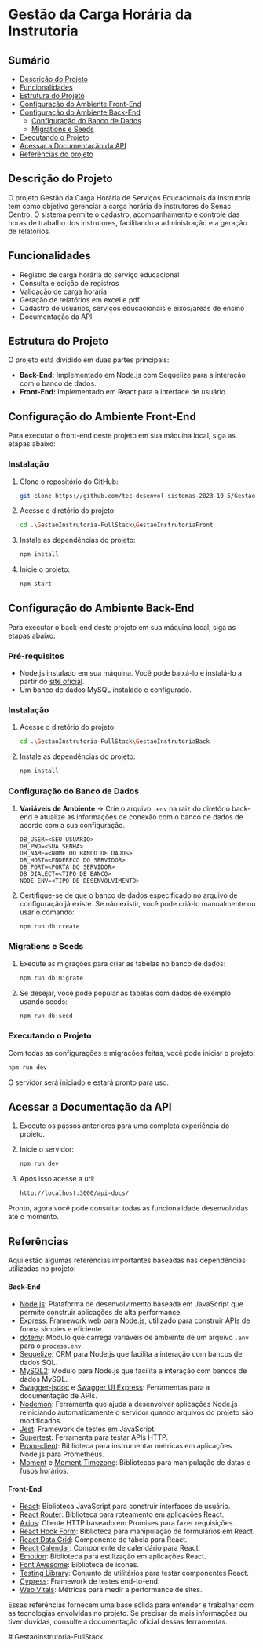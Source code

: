 # Gestão da Carga Horária da Instrutoria

## Sumário
- [Descrição do Projeto](#descrição-do-projeto)
- [Funcionalidades](#funcionalidades)
- [Estrutura do Projeto](#estrutura-do-projeto)
- [Configuração do Ambiente Front-End](#configuração-do-ambiente-front-end)
- [Configuração do Ambiente Back-End](#configuração-do-ambiente-back-end)
    - [Configuração do Banco de Dados](#configuração-do-banco-de-dados)
    - [Migrations e Seeds](#migrations-e-seeds)
- [Executando o Projeto](#executando-o-projeto)
- [Acessar a Documentação da API](#acessar-a-documentação-da-api)
- [Referências do projeto](#referências)

## Descrição do Projeto

O projeto Gestão da Carga Horária de Serviços Educacionais da Instrutoria tem como objetivo gerenciar a carga horária de instrutores do Senac Centro. O sistema permite o cadastro, acompanhamento e controle das horas de trabalho dos instrutores, facilitando a administração e a geração de relatórios.

## Funcionalidades

- Registro de carga horária do serviço educacional
- Consulta e edição de registros
- Validação de carga horária
- Geração de relatórios em excel e pdf
- Cadastro de usuários, serviços educacionais e eixos/areas de ensino
- Documentação da API

## Estrutura do Projeto

O projeto está dividido em duas partes principais:
- **Back-End:** Implementado em Node.js com Sequelize para a interação com o banco de dados.
- **Front-End:** Implementado em React para a interface de usuário.

## Configuração do Ambiente Front-End

Para executar o front-end deste projeto em sua máquina local, siga as etapas abaixo:

### Instalação

1. Clone o repositório do GitHub:

    ```bash
    git clone https://github.com/tec-desenvol-sistemas-2023-10-5/GestaoInstrutoria-FullStack.git
    ```

2. Acesse o diretório do projeto:
    ```bash
    cd .\GestaoInstrutoria-FullStack\GestaoInstrutoriaFront
    ```
3. Instale as dependências do projeto:
    ```bash
    npm install
    ```
4. Inicie o projeto:
    ```bash
    npm start
    ```

## Configuração do Ambiente Back-End

Para executar o back-end deste projeto em sua máquina local, siga as etapas abaixo:

### Pré-requisitos

- Node.js instalado em sua máquina. Você pode baixá-lo e instalá-lo a partir do [site oficial](https://nodejs.org/).
- Um banco de dados MySQL instalado e configurado.

### Instalação

1. Acesse o diretório do projeto:

    ```bash
    cd .\GestaoInstrutoria-FullStack\GestaoInstrutoriaBack
    ```

2. Instale as dependências do projeto:

    ```bash
    npm install
    ```

### Configuração do Banco de Dados

1. **Variáveis de Ambiente** -> Crie o arquivo `.env` na raiz do diretório back-end e atualize as informações de conexão com o banco de dados de acordo com a sua configuração.

    ```env
    DB_USER=<SEU USUARIO>
    DB_PWD=<SUA SENHA>
    DB_NAME=<NOME DO BANCO DE DADOS>
    DB_HOST=<ENDERECO DO SERVIDOR>
    DB_PORT=<PORTA DO SERVIDOR>
    DB_DIALECT=<TIPO DE BANCO>
    NODE_ENV=<TIPO DE DESENVOLVIMENTO>
    ```

2. Certifique-se de que o banco de dados especificado no arquivo de configuração já existe. Se não existir, você pode criá-lo manualmente ou usar o comando:

    ```bash
    npm run db:create
    ```

### Migrations e Seeds

1. Execute as migrações para criar as tabelas no banco de dados:

    ```bash
    npm run db:migrate
    ```

2. Se desejar, você pode popular as tabelas com dados de exemplo usando seeds:

    ```bash
    npm run db:seed
    ```

### Executando o Projeto

Com todas as configurações e migrações feitas, você pode iniciar o projeto:

```bash
npm run dev
```
O servidor será iniciado e estará pronto para uso.

## Acessar a Documentação da API
1. Execute os passos anteriores para uma completa experiência do projeto.

2. Inicie o servidor:
    ```bash
    npm run dev
    ```

3. Após isso acesse a url:
	```bash
 	http://localhost:3000/api-docs/
	```

Pronto, agora você pode consultar todas as funcionalidade desenvolvidas até o momento.


## Referências

Aqui estão algumas referências importantes baseadas nas dependências utilizadas no projeto:

#### Back-End

- [Node.js](https://nodejs.org/): Plataforma de desenvolvimento baseada em JavaScript que permite construir aplicações de alta performance.
- [Express](https://expressjs.com/): Framework web para Node.js, utilizado para construir APIs de forma simples e eficiente.
- [dotenv](https://github.com/motdotla/dotenv): Módulo que carrega variáveis de ambiente de um arquivo `.env` para o `process.env`.
- [Sequelize](https://sequelize.org/): ORM para Node.js que facilita a interação com bancos de dados SQL.
- [MySQL2](https://github.com/sidorares/node-mysql2): Módulo para Node.js que facilita a interação com bancos de dados MySQL.
- [Swagger-jsdoc](https://github.com/Surnet/swagger-jsdoc) e [Swagger UI Express](https://github.com/scottie1984/swagger-ui-express): Ferramentas para a documentação de APIs.
- [Nodemon](https://nodemon.io/): Ferramenta que ajuda a desenvolver aplicações Node.js reiniciando automaticamente o servidor quando arquivos do projeto são modificados.
- [Jest](https://jestjs.io/): Framework de testes em JavaScript.
- [Supertest](https://github.com/visionmedia/supertest): Ferramenta para testar APIs HTTP.
- [Prom-client](https://github.com/siimon/prom-client): Biblioteca para instrumentar métricas em aplicações Node.js para Prometheus.
- [Moment](https://momentjs.com/) e [Moment-Timezone](http://momentjs.com/timezone/): Bibliotecas para manipulação de datas e fusos horários.

#### Front-End

- [React](https://reactjs.org/): Biblioteca JavaScript para construir interfaces de usuário.
- [React Router](https://reactrouter.com/): Biblioteca para roteamento em aplicações React.
- [Axios](https://axios-http.com/): Cliente HTTP baseado em Promises para fazer requisições.
- [React Hook Form](https://react-hook-form.com/): Biblioteca para manipulação de formulários em React.
- [React Data Grid](https://adazzle.github.io/react-data-grid/): Componente de tabela para React.
- [React Calendar](https://github.com/wojtekmaj/react-calendar): Componente de calendário para React.
- [Emotion](https://emotion.sh/docs/introduction): Biblioteca para estilização em aplicações React.
- [Font Awesome](https://fontawesome.com/): Biblioteca de ícones.
- [Testing Library](https://testing-library.com/): Conjunto de utilitários para testar componentes React.
- [Cypress](https://www.cypress.io/): Framework de testes end-to-end.
- [Web Vitals](https://web.dev/vitals/): Métricas para medir a performance de sites.

Essas referências fornecem uma base sólida para entender e trabalhar com as tecnologias envolvidas no projeto. Se precisar de mais informações ou tiver dúvidas, consulte a documentação oficial dessas ferramentas.

#   G e s t a o I n s t r u t o r i a - F u l l S t a c k  
 